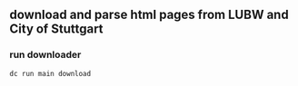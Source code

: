 ## download and parse html pages from LUBW and City of Stuttgart

### run downloader

```
dc run main download
```
